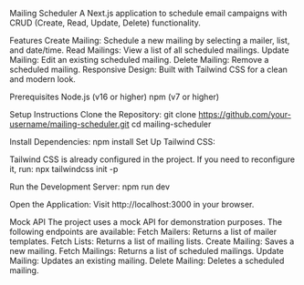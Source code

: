 Mailing Scheduler
A Next.js application to schedule email campaigns with CRUD (Create, Read, Update, Delete) functionality.

Features
Create Mailing: Schedule a new mailing by selecting a mailer, list, and date/time.
Read Mailings: View a list of all scheduled mailings.
Update Mailing: Edit an existing scheduled mailing.
Delete Mailing: Remove a scheduled mailing.
Responsive Design: Built with Tailwind CSS for a clean and modern look.

Prerequisites
Node.js (v16 or higher)
npm (v7 or higher)

Setup Instructions
Clone the Repository:
git clone https://github.com/your-username/mailing-scheduler.git
cd mailing-scheduler

Install Dependencies:
npm install
Set Up Tailwind CSS:

Tailwind CSS is already configured in the project. If you need to reconfigure it, run:
npx tailwindcss init -p

Run the Development Server:
npm run dev

Open the Application:
Visit http://localhost:3000 in your browser.

Mock API
The project uses a mock API for demonstration purposes. The following endpoints are available:
Fetch Mailers: Returns a list of mailer templates.
Fetch Lists: Returns a list of mailing lists.
Create Mailing: Saves a new mailing.
Fetch Mailings: Returns a list of scheduled mailings.
Update Mailing: Updates an existing mailing.
Delete Mailing: Deletes a scheduled mailing.
